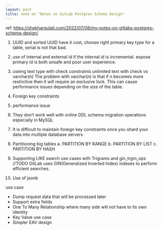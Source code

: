 ```yaml
---
layout: post
title: note on "Notes on GitLab Postgres Schema Design"
---
```


ref: https://shekhargulati.com/2022/07/08/my-notes-on-gitlabs-postgres-schema-design/


1. UUID and sorted UUID have it cost, choose right primary key type for a table, 
serial is not that bad.


2. use of internal and external id if the internal id is incremental.
expose primary id is both unsafe and poor user experience.


3. useing text type with check constraints
unlimited text with check vs varchar(n)
The problem with varchar(n) is that if n becomes more restrictive then it will require an exclusive lock. This can cause performance issues depending on the size of the table.


6. Foreign key constraints
1. performance issue
2. They don’t work well with online DDL schema migration operations especially in MySQL
3. It is difficult to maintain foreign key constraints once you shard your data into multiple database servers


7. Partitioning big tables
a. PARTITION BY RANGE
b. PARTITION BY LIST
c. PARTITION BY HASH

8. Supporting LIKE search use cases with Trigrams and gin_trgm_ops
//TODO GitLab uses GIN(Generalized Inverted Index) indexes to perform efficient searches.

9. Use of jsonb

use case
* Dump request data that will be processed later
* Support extra fields
* One To Many Relationship where many side will not have to its own identity
* Key Value use case
* Simpler EAV design